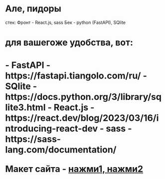 # Але, пидоры

стек:
Фронт - React.js, sass
Бек - python (FastAPI), SQlite

<h1>для вашегоже удобства, вот:<h1>
- FastAPI - https://fastapi.tiangolo.com/ru/
- SQlite - https://docs.python.org/3/library/sqlite3.html
- React.js - https://react.dev/blog/2023/03/16/introducing-react-dev
- sass - https://sass-lang.com/documentation/

Макет сайта - <a href="https://media.discordapp.net/attachments/1098227258507927592/1230400056570679367/image.png?ex=66332e59&is=6620b959&hm=356f283a388ad4b92a3e08ec7958e49226d13e953feedca9e2541b18273bc800&=&format=webp&quality=lossless&width=866&height=468">нажми1, </a> <a href="https://media.discordapp.net/attachments/1098227258507927592/1230400056906219561/image.png?ex=66332e59&is=6620b959&hm=ac50f5e11519da24e1e4a288a54e6354523ee182d588c06bbbeaf8250491134c&=&format=webp&quality=lossless&width=866&height=468">нажми2</a>
